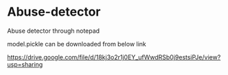 # Abuse-detector
Abuse detector through notepad

model.pickle can be downloaded from below link


https://drive.google.com/file/d/18kj3o2r1j0EY_ufWwdRSb0j9estsiPJe/view?usp=sharing

